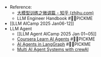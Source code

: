 - Reference:
	- [大模型训练之微调篇 - 知乎 (zhihu.com)](https://zhuanlan.zhihu.com/p/625896377)
	- LLM Engineer Handbook #🙋🏻PICKME
- [[LLM AICamp 2025 Jan06-12]]
- LLM Agent
	- [[LLM Agent AICamp 2025 Jan 01~05]]
	- [Coursera Learn AI Agents](https://www.coursera.org/learn/learn-ai-agents/) #🙋🏻PICKME
	- [AI Agents in LangGraph](https://www.deeplearning.ai/short-courses/ai-agents-in-langgraph/) #🙋🏻PICKME
	- [Multi AI Agent Systems with crewAI](https://www.deeplearning.ai/short-courses/multi-ai-agent-systems-with-crewai/)